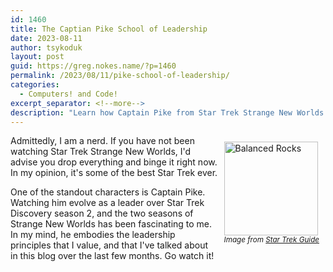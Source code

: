 ```yaml
---
id: 1460
title: The Captian Pike School of Leadership
date: 2023-08-11
author: tsykoduk
layout: post
guid: https://greg.nokes.name/?p=1460
permalink: /2023/08/11/pike-school-of-leadership/
categories:
  - Computers! and Code!
excerpt_separator: <!--more-->
description: "Learn how Captain Pike from Star Trek Strange New Worlds exemplifies exceptional leadership principles through character evolution and decision-making across Discovery and Strange New Worlds series."
---
```


<div style="float: right; padding: 10px 10px 10px 10px;"><img src="/binaries/2023/08/pike.png" width="150" alt=" Balanced Rocks"><br />
<sub><i>Image from <a href="https://startrekguide.com/2019/11/07/watch-captain-pike-return-in-new-star-trek-short-treks-trailer">Star Trek Guide</a></i></sub></div>

Admittedly, I am a nerd. If you have not been watching Star Trek Strange New Worlds, I'd advise you drop everything and binge it right now. In my opinion, it's some of the best Star Trek ever.

One of the standout characters is Captain Pike. Watching him evolve as a leader over Star Trek Discovery season 2, and the two seasons of Strange New Worlds has been fascinating to me. In my mind, he embodies the leadership principles that I value, and that I've talked about in this blog over the last few months. Go watch it!
